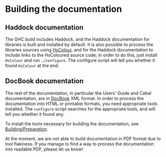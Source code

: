 # Building the documentation

## Haddock documentation


The GHC build includes Haddock, and the Haddock documentation for libraries is built and installed by default.  It is also possible to process the libraries sources using [ HsColour](http://hackage.haskell.org/cgi-bin/hackage-scripts/package/hscolour), and for the Haddock documentation to include links to the HsColoured source code; in order to do this, just install `HsColour` and run `./configure`.  The configure script will tell you whether it found `HsColour` at the end.

## DocBook documentation


The rest of the documentation, in particular the Users' Guide and Cabal documentation, are in [ DocBook](http://www.docbook.org/) XML format.  In order to process the documentation into HTML or printable formats, you need appropriate tools installed.  The `configure` script searches for the appropriate tools, and will tell you whether it found any.


To install the tools necessary for building the documentation, see [Building/Preparation](building/preparation).


At the moment, we are not able to build documentation in PDF format due to tool flakiness.  If you manage to find a way to process the documentation into readable PDF, please let us know!
